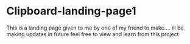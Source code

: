 # Clipboard-landing-page1
This is a landing page given to me by one of my friend to make.... ill be making updates in future feel free to view and learn from this project
